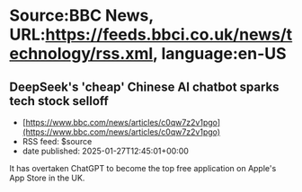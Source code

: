 # Source:BBC News, URL:https://feeds.bbci.co.uk/news/technology/rss.xml, language:en-US

## DeepSeek's 'cheap' Chinese AI chatbot sparks tech stock selloff
 - [https://www.bbc.com/news/articles/c0qw7z2v1pgo](https://www.bbc.com/news/articles/c0qw7z2v1pgo)
 - RSS feed: $source
 - date published: 2025-01-27T12:45:01+00:00

It has overtaken ChatGPT to become the top free application on Apple's App Store in the UK.

